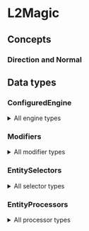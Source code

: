 # L2Magic

## Concepts

### Direction and Normal

## Data types

### ConfiguredEngine
<details>
<summary>All engine types</summary>

#### if
#### list
#### delay
#### move
#### processor

#### iterate
#### iterate_delayed
#### iterate_linear
#### iterate_arc
#### random_pos_fan

#### particle
#### block_particle
#### item_particle
#### dust_particle
#### transition_particle
</details>

### Modifiers

<details>
<summary>All modifier types</summary>

#### forward
Move `pos` in the direction of `dir` by `distance`
- param `distance` (float expression)


#### rotate
Rotate `dir` with normal vector of `normal`
- param `degree` (float expression): degree to rotate for Y-Rot
- param `vertical` (float expression, default 0): degree to rotate for X-Rot (positive means closer to normal)

#### offset
Move `pos` with absolute offset
- param `x` (float expression, default 0)
- param `y` (float expression, default 0)
- param `z` (float expression, default 0)

#### direction
Set `dir` to an absolute value. Will be normalized if it's not unit vector
- param `x` (float expression, default 0)
- param `y` (float expression, default 0)
- param `z` (float expression, default 0)

#### random_offset
Move `pos` with a random offset
- param `shape` (enum), specifies the shape of the random distribution.
- param `x` (float expression, default 0): scales x-axis of the random vector
- param `y` (float expression, default 0): scales y-axis of the random vector
- param `z` (float expression, default 0): scales z-axis of the random vector

Shapes:
- `RECT`: uniform distribution of a `[-1,1]^3` unit cube. Same as using `offset` with `rand(-x,x)`, `rand(-y,y)`, `rand(-z-z)`
- `SPHERE`: uniform distribution on surface of a unit sphere. 
- `GAUSSIAN`: uniform Gaussian distribution.

#### set_normal
Set `normal` to an absolute value. Will be normalized if it's not unit vector
- param `x` (float expression, default 0)
- param `y` (float expression, default 0)
- param `z` (float expression, default 0)
- 
#### direction_to_normal
Let `dir` = `normal`

#### normal_to_direction
Let `normal` = `dir`

#### move_to_caster
Set `pos` to current caster position

#### align_with_caster
Set `dir` to current caster facing

</details>

### EntitySelectors
<details>
<summary>All selector types</summary>

#### self
Selects the caster itself

#### move
Moves the position and orientation of the selector using modifiers, then invoke subsequent selectors
- param `modifiers`: a list of modifiers to move
- param `child`: subsequent selectors using new position and orientation

#### box
Selects with a single bounding box of shape `[-size/2, size/2]x[0, y]x[-size/2, size/2]`.
- param `size` (float expression): width of the box
- param `y` (float expression): height of the box

Note that the position is used as the bottom center of the box, not the middle center.

#### compound
Merges results of multiple selectors
- param `function` (enum): `UNION` for merging
- param `selectors`: a list of selectors to merge

#### line
A series of box selectors in a line
- param `step` (int expression): number of steps to move forward
- param `size` (float expression): size of the bounding box, also the step size to move forward

Note that there will be `step+1` boxes, from `pos` to `pos+dir*size*step`

#### arc
A series of box selectors in an arc
- param `step` (int expression): number of steps to move forward
- param `size` (float expression): size of the bounding box, also the step size to move forward

Note that there will be `step+1` boxes, from `pos` to `pos+dir*size*step`

#### cylinder
Approximated Cylinder selector with 5 boxes

#### ball
Approximated Ball selector with 7 boxes
 
</details>

### EntityProcessors
<details>
<summary>All processor types</summary>

#### damage
#### knockback
#### push
#### effect
#### property

</details>
